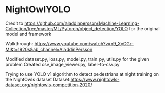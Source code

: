 # NightOwlYOLO

Credit to https://github.com/aladdinpersson/Machine-Learning-Collection/tree/master/ML/Pytorch/object_detection/YOLO
for the original model and framework


Walkthrough: https://www.youtube.com/watch?v=n9_XyCGr-MI&t=1920s&ab_channel=AladdinPersson


Modified dataset.py, loss.py, model.py, train.py, utils.py for the given problem
Created csv_image_viewer.py, label-to-csv.py


Trying to use YOLO v1 algorithm to detect pedestrians at night training on the NightOwls dataset
Dataset:https://www.nightowls-dataset.org/nightowls-competition-2020/

